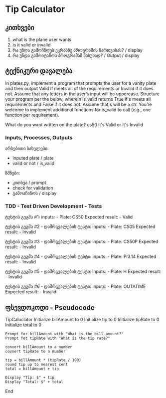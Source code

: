 # Tip Calculator

## კითხვები
1. what is the plane user wants
1. is it valid or invalid 
1. რა უნდა გამოჩნდეს ეკრანზე პროგრამის ჩართვისას? / display
1. რა უნდა გამოიტანოს პროგრამამ პასუხად? / Output / display

## ტექნიკური დავალება
In plates.py, implement a program that prompts the user for a vanity plate and then output Valid if meets all of the requirements or Invalid if it does not. Assume that any letters in the user’s input will be uppercase. Structure your program per the below, wherein is_valid returns True if s meets all requirements and False if it does not. Assume that s will be a str. You’re welcome to implement additional functions for is_valid to call (e.g., one function per requirement).

What do you want written on the plate? cs50
it's Valid
or
it's Invalid

### Inputs, Processes, Outputs
არსებითი სახელები:
- inputed plate / plate
- valid or not / is_valid

ზმნები:
- კითხვა / prompt
- check for validation 
- გამოაჩინოს / display


### TDD - Test Driven Development - Tests
ტესტის გეგმა #1:
inputs:
    - Plate: CS50
Expected result:
    - Valid

ტესტის გეგმა #2 - დამრგვალების ტესტი:
inputs:
    - Plate: CS05
Expected result:
    - Invalid

ტესტის გეგმა #3 - დამრგვალების ტესტი:
inputs:
    - Plate: CS50P
Expected result:
    - Invalid


ტესტის გეგმა #4 - დამრგვალების ტესტი:
inputs:
    - Plate: PI3.14
Expected result:
    - Invalid


ტესტის გეგმა #5 - დამრგვალების ტესტი:
inputs:
    - Plate: H
Expected result:
    - Invalid


ტესტის გეგმა #6 - დამრგვალების ტესტი:
inputs:
    - Plate: OUTATIME
Expected result:
    - Invalid


## ფსევდოკოდი - Pseudocode
TipCaluclator
    Initialize billAmount to 0
    Initialize tip to 0
    Initialize tipRate to 0
    Initialize total to 0

    Prompt for billAmount with "What is the bill amount?"
    Prompt fot tipRate with "What is the tip rate?"

    convert billAmount to a number
    covnert tipRate to a number

    tip = billAmount * (tipRate / 100)
    round tip up to nearest cent
    total = billAmount + tip

    Display "Tip: $" + tip
    Display "Total: $" + total
End